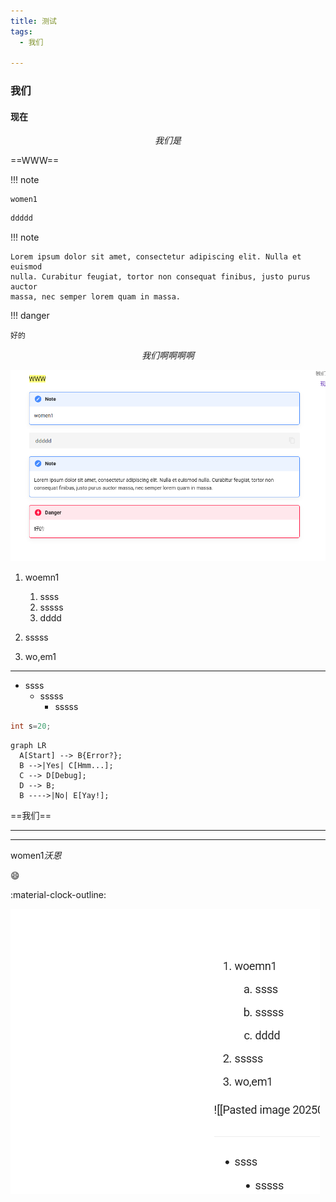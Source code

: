 ```yaml
---
title: 测试
tags:
  - 我们

---
```


### 我们

#### 现在

$$
我们是
$$

==WWW==

!!! note

    women1

```c++
ddddd
```

!!! note

    Lorem ipsum dolor sit amet, consectetur adipiscing elit. Nulla et euismod
    nulla. Curabitur feugiat, tortor non consequat finibus, justo purus auctor
    massa, nec semper lorem quam in massa.

!!! danger

    好的
$$
我们啊啊啊啊
$$


![这是](image-20250623194844886.png)

1. woemn1
    1. ssss
      1. sssss
      2. dddd

2. sssss
3. wo,em1

------



- ssss
    - sssss
        - sssss

```c++
int s=20;

```

``` mermaid
graph LR
  A[Start] --> B{Error?};
  B -->|Yes| C[Hmm...];
  C --> D[Debug];
  D --> B;
  B ---->|No| E[Yay!];
```



==我们==

------

------

women1$沃恩$

:smile:

:material-clock-outline:

![设置](image-20250624182802085.png)
